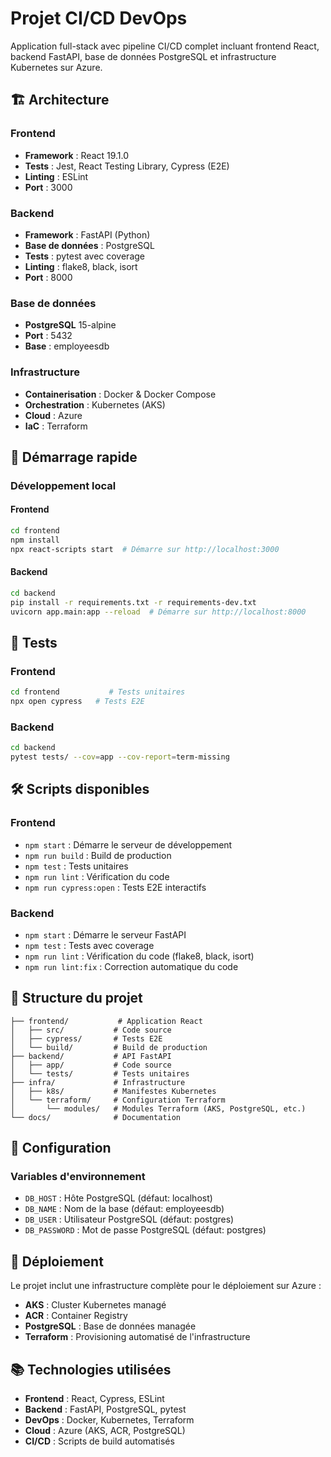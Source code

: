 # Projet CI/CD DevOps

Application full-stack avec pipeline CI/CD complet incluant frontend React, backend FastAPI, base de données PostgreSQL et infrastructure Kubernetes sur Azure.

## 🏗️ Architecture

### Frontend
- **Framework** : React 19.1.0
- **Tests** : Jest, React Testing Library, Cypress (E2E)
- **Linting** : ESLint
- **Port** : 3000

### Backend
- **Framework** : FastAPI (Python)
- **Base de données** : PostgreSQL
- **Tests** : pytest avec coverage
- **Linting** : flake8, black, isort
- **Port** : 8000

### Base de données
- **PostgreSQL** 15-alpine
- **Port** : 5432
- **Base** : employeesdb

### Infrastructure
- **Containerisation** : Docker & Docker Compose
- **Orchestration** : Kubernetes (AKS)
- **Cloud** : Azure
- **IaC** : Terraform

## 🚀 Démarrage rapide

### Développement local

#### Frontend
```bash
cd frontend
npm install
npx react-scripts start  # Démarre sur http://localhost:3000
```

#### Backend
```bash
cd backend
pip install -r requirements.txt -r requirements-dev.txt
uvicorn app.main:app --reload  # Démarre sur http://localhost:8000
```

## 🧪 Tests

### Frontend
```bash
cd frontend           # Tests unitaires
npx open cypress   # Tests E2E
```

### Backend
```bash
cd backend
pytest tests/ --cov=app --cov-report=term-missing
```

## 🛠️ Scripts disponibles

### Frontend
- `npm start` : Démarre le serveur de développement
- `npm run build` : Build de production
- `npm test` : Tests unitaires
- `npm run lint` : Vérification du code
- `npm run cypress:open` : Tests E2E interactifs

### Backend
- `npm start` : Démarre le serveur FastAPI
- `npm test` : Tests avec coverage
- `npm run lint` : Vérification du code (flake8, black, isort)
- `npm run lint:fix` : Correction automatique du code

## 📁 Structure du projet

```
├── frontend/           # Application React
│   ├── src/           # Code source
│   ├── cypress/       # Tests E2E
│   └── build/         # Build de production
├── backend/           # API FastAPI
│   ├── app/           # Code source
│   └── tests/         # Tests unitaires
├── infra/             # Infrastructure
│   ├── k8s/           # Manifestes Kubernetes
│   └── terraform/     # Configuration Terraform
│       └── modules/   # Modules Terraform (AKS, PostgreSQL, etc.)
└── docs/              # Documentation
```

## 🔧 Configuration

### Variables d'environnement
- `DB_HOST` : Hôte PostgreSQL (défaut: localhost)
- `DB_NAME` : Nom de la base (défaut: employeesdb)
- `DB_USER` : Utilisateur PostgreSQL (défaut: postgres)
- `DB_PASSWORD` : Mot de passe PostgreSQL (défaut: postgres)

## 🚀 Déploiement

Le projet inclut une infrastructure complète pour le déploiement sur Azure :
- **AKS** : Cluster Kubernetes managé
- **ACR** : Container Registry
- **PostgreSQL** : Base de données managée
- **Terraform** : Provisioning automatisé de l'infrastructure

## 📚 Technologies utilisées

- **Frontend** : React, Cypress, ESLint
- **Backend** : FastAPI, PostgreSQL, pytest
- **DevOps** : Docker, Kubernetes, Terraform
- **Cloud** : Azure (AKS, ACR, PostgreSQL)
- **CI/CD** : Scripts de build automatisés